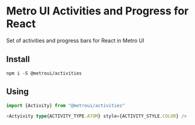 # Metro UI Activities and Progress for React
Set of activities and progress bars for React in Metro UI

## Install
```shell
npm i -S @metroui/activities
```

## Using
```typescript
import {Activity} from "@metroui/activities"

<Actyivity type{ACTIVITY_TYPE.ATOM} style={ACTIVITY_STYLE.COLOR} />
```

